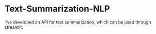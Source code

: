 # Text-Summarization-NLP

I've developed an API for text summarization, which can be used through streamlit.